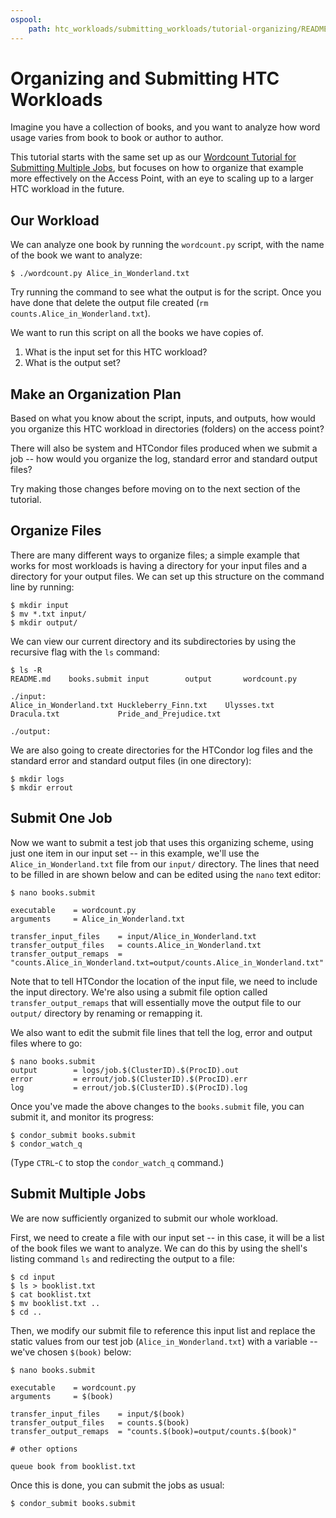 ```yaml
---
ospool:
    path: htc_workloads/submitting_workloads/tutorial-organizing/README.md
---
```


# Organizing and Submitting HTC Workloads

Imagine you have a collection of books, and you want to analyze how word
usage varies from book to book or author to author. 

This tutorial starts with the same set up as 
our [Wordcount Tutorial for Submitting Multiple Jobs](https://support.opensciencegrid.org/support/solutions/articles/12000079856-wordcount-tutorial-for-submitting-multiple-jobs), but 
focuses on how to organize that example more effectively on the Access Point, 
with an eye to scaling up to a larger HTC workload in the future. 

## Our Workload

We can analyze one book by running the `wordcount.py` script, with the 
name of the book we want to analyze: 

	$ ./wordcount.py Alice_in_Wonderland.txt 

Try running the command to see what the output is for the script. Once you have done that
delete the output file created (`rm counts.Alice_in_Wonderland.txt`).

We want to run this script on all the books we have copies of. 

1. What is the input set for this HTC workload?
2. What is the output set?

## Make an Organization Plan

Based on what you know about the script, inputs, and outputs, how would 
you organize this HTC workload in directories (folders) on the access point? 

There will also be system and HTCondor files produced when we submit a job -- 
how would you organize the log, standard error and standard output files? 

Try making those changes before moving on to the next section of the tutorial. 

## Organize Files

There are many different ways to organize files; a simple example that works 
for most workloads is having a directory for your input files and a directory 
for your output files. We can set up this structure on the command line by running: 

	$ mkdir input
	$ mv *.txt input/
	$ mkdir output/

We can view our current directory and its subdirectories by using the recursive flag 
with the `ls` command: 

	$ ls -R
	README.md    books.submit input        output       wordcount.py

	./input:
	Alice_in_Wonderland.txt Huckleberry_Finn.txt    Ulysses.txt
	Dracula.txt             Pride_and_Prejudice.txt

	./output:

We are also going to create directories for the HTCondor log files and the 
standard error and standard output files (in one directory): 

	$ mkdir logs
	$ mkdir errout

## Submit One Job

Now we want to submit a test job that uses this organizing scheme, using just 
one item in our input set -- in this example, we'll use the `Alice_in_Wonderland.txt` 
file from our `input/` directory. The lines that need to be filled in are shown 
below and can be edited using the `nano` text editor: 

	$ nano books.submit

	executable    = wordcount.py
	arguments     = Alice_in_Wonderland.txt

	transfer_input_files    = input/Alice_in_Wonderland.txt
	transfer_output_files   = counts.Alice_in_Wonderland.txt
	transfer_output_remaps  = "counts.Alice_in_Wonderland.txt=output/counts.Alice_in_Wonderland.txt"

Note that to tell HTCondor the location of the input file, we need to include 
the input directory. We're also using a submit file option called 
`transfer_output_remaps` that will essentially move the output file to our 
`output/` directory by renaming or remapping it. 

We also want to edit the submit file lines that tell the log, error and output 
files where to go: 

	$ nano books.submit
	output        = logs/job.$(ClusterID).$(ProcID).out
	error         = errout/job.$(ClusterID).$(ProcID).err
	log           = errout/job.$(ClusterID).$(ProcID).log

Once you've made the above changes to the `books.submit` file, you can submit it, 
and monitor its progress: 

	$ condor_submit books.submit
	$ condor_watch_q

(Type `CTRL`-`C` to stop the `condor_watch_q` command.)

## Submit Multiple Jobs

We are now sufficiently organized to submit our whole workload. 

First, we need to create a file with our input set -- in this case, it will be a list of the 
book files we want to analyze. We can do this by using the shell's listing command `ls` and 
redirecting the output to a file: 

	$ cd input
	$ ls > booklist.txt
	$ cat booklist.txt
	$ mv booklist.txt ..
	$ cd ..

Then, we modify our submit file to reference this input list and replace the static values 
from our test job (`Alice_in_Wonderland.txt`) with a variable -- we've chosen `$(book)` below: 

	$ nano books.submit

	executable    = wordcount.py
	arguments     = $(book)

	transfer_input_files    = input/$(book)
	transfer_output_files   = counts.$(book)
	transfer_output_remaps  = "counts.$(book)=output/counts.$(book)"
	
	# other options
	
	queue book from booklist.txt

Once this is done, you can submit the jobs as usual: 

	$ condor_submit books.submit
